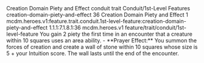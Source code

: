 <ability>
  <name>Creation Domain Piety and Effect</name>
  <metadata>
    <class>conduit</class>
    <feature_type>trait</feature_type>
    <file_dpath>Conduit/1st-Level Features</file_dpath>
    <item_id>creation-domain-piety-and-effect</item_id>
    <item_index>36</item_index>
    <item_name>Creation Domain Piety and Effect</item_name>
    <level>1</level>
    <scc>mcdm.heroes.v1:feature.trait.conduit.1st-level-feature:creation-domain-piety-and-effect</scc>
    <scdc>1.1.1:7.1.8.1:36</scdc>
    <source>mcdm.heroes.v1</source>
    <type>feature/trait/conduit/1st-level-feature</type>
  </metadata>
  <effects>
    <effect type="mundane" name="Piety">You gain 2 piety the first time in an encounter that a creature within 10 squares uses an area ability.
- **Prayer Effect:** You summon the forces of creation and create a wall of stone within 10 squares whose size is 5 + your Intuition score. The wall lasts until the end of the encounter.</effect>
  </effects>
</ability>
